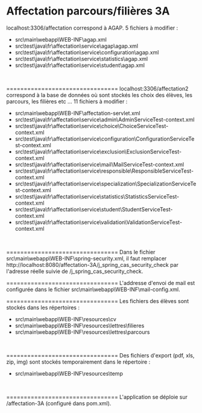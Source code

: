 Affectation parcours/filières 3A 
================================

localhost:3306/affectation correspond à AGAP. 5 fichiers à modifier :
* src\main\webapp\WEB-INF\agap.xml
* src\test\java\fr\affectation\service\agap\agap.xml
* src\test\java\fr\affectation\service\configuration\agap.xml
* src\test\java\fr\affectation\service\statistics\agap.xml
* src\test\java\fr\affectation\service\student\agap.xml
<br />

================================
localhost:3306/affectation2 correspond à la base de données où sont stockés les choix des élèves, les parcours, les filières etc ... 11 fichiers à modifier :
* src\main\webapp\WEB-INF\affectation-servlet.xml
* src\test\java\fr\affectation\service\admin\AdminServiceTest-context.xml
* src\test\java\fr\affectation\service\choice\ChoiceServiceTest-context.xml
* src\test\java\fr\affectation\service\configuration\ConfigurationServiceTest-context.xml
* src\test\java\fr\affectation\service\exclusion\ExclusionServiceTest-context.xml
* src\test\java\fr\affectation\service\mail\MailServiceTest-context.xml
* src\test\java\fr\affectation\service\responsible\ResponsibleServiceTest-context.xml
* src\test\java\fr\affectation\service\specialization\SpecializationServiceTest-context.xml
* src\test\java\fr\affectation\service\statistics\StatisticsServiceTest-context.xml
* src\test\java\fr\affectation\service\student\StudentServiceTest-context.xml
* src\test\java\fr\affectation\service\validation\ValidationServiceTest-context.xml
<br />

================================
Dans le fichier src\main\webapp\WEB-INF\spring-security.xml, il faut remplacer http://localhost:8080/affectation-3A/j_spring_cas_security_check par l'adresse réelle suivie de /j_spring_cas_security_check.
<br />

================================
L'addresse d'envoi de mail est configurée dans le fichier src\main\webapp\WEB-INF\mail-config.xml.
<br />

================================
Les fichiers des élèves sont stockés dans les répertoires :
* src\main\webapp\WEB-INF\resources\cv
* src\main\webapp\WEB-INF\resources\lettres\filieres
* src\main\webapp\WEB-INF\resources\lettres\parcours
<br />

================================
Des fichiers d'export (pdf, xls, zip, img) sont stockés temporairement dans le répertoire :
* src\main\webapp\WEB-INF\resources\temp
<br />

================================
L'application se déploie sur /affectation-3A (configuré dans pom.xml).